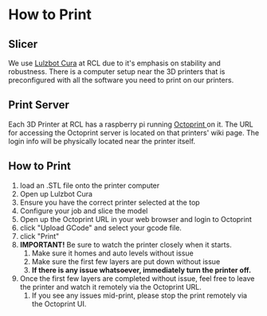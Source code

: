 # How to Print

## Slicer

We use [Lulzbot Cura](https://www.lulzbot.com/cura) at RCL due to it's emphasis on stability and robustness. There is a computer setup near the 3D printers that is preconfigured with all the software you need to print on our printers.

## Print Server

Each 3D Printer at RCL has a raspberry pi running [Octoprint ](https://octoprint.org/)on it. The URL for accessing the Octoprint server is located on that printers' wiki page. The login info will be physically located near the printer itself.

## How to Print

1. load an .STL file onto the printer computer
2. Open up Lulzbot Cura
3. Ensure you have the correct printer selected at the top
4. Configure your job and slice the model
5. Open up the Octoprint URL in your web browser and login to Octoprint
6. click "Upload GCode" and select your gcode file.
7. click "Print"
8. **IMPORTANT!** Be sure to watch the printer closely when it starts.
   1. Make sure it homes and auto levels without issue
   2. Make sure the first few layers are put down without issue
   3. **If there is any issue whatsoever, immediately turn the printer off.**
9. Once the first few layers are completed without issue, feel free to leave the printer and watch it remotely via the Octoprint URL.
   1. If you see any issues mid-print, please stop the print remotely via the Octoprint UI.

